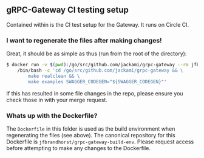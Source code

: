 ## gRPC-Gateway CI testing setup

Contained within is the CI test setup for the Gateway. It runs on Circle CI.

### I want to regenerate the files after making changes!

Great, it should be as simple as thus (run from the root of the directory):

```bash
$ docker run -v $(pwd):/go/src/github.com/jackami/grpc-gateway --rm jfbrandhorst/grpc-gateway-build-env \
    /bin/bash -c 'cd /go/src/github.com/jackami/grpc-gateway && \
        make realclean && \
        make examples SWAGGER_CODEGEN="${SWAGGER_CODEGEN}"'
```

If this has resulted in some file changes in the repo, please ensure you check those in with your merge request.

### Whats up with the Dockerfile?

The `Dockerfile` in this folder is used as the build environment when regenerating the files (see above).
The canonical repository for this Dockerfile is `jfbrandhorst/grpc-gateway-build-env`. Please request access
before attempting to make any changes to the Dockerfile.
